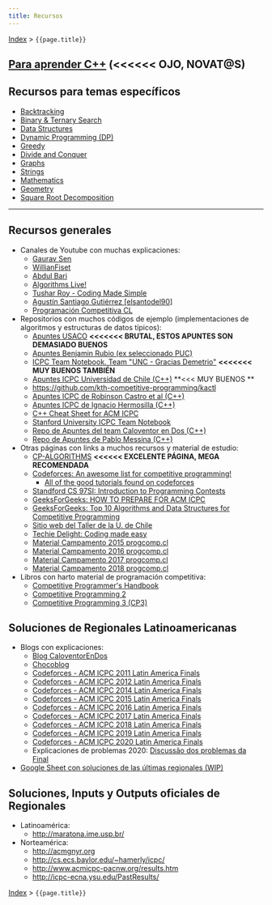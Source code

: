 ```yaml
---
title: Recursos
---
```

[Index](../index) > ```{{page.title}}```

## [Para aprender C++](cpp) (\<\<\<\<\<\< OJO, NOVAT@S)

## Recursos para temas específicos

- [Backtracking](backtracking)
- [Binary & Ternary Search](search)
- [Data Structures](data_structures)
- [Dynamic Programming (DP)](dp)
- [Greedy](greedy)
- [Divide and Conquer](divconq)
- [Graphs](graphs)
- [Strings](strings)
- [Mathematics](math)
- [Geometry](geometry)
- [Square Root Decomposition](sqrtdecomp)

---

## Recursos generales

- Canales de Youtube con muchas explicaciones:
  - [Gaurav Sen](https://www.youtube.com/channel/UCRPMAqdtSgd0Ipeef7iFsKw)
  - [WillianFiset](https://www.youtube.com/channel/UCD8yeTczadqdARzQUp29PJw)
  - [Abdul Bari](https://www.youtube.com/channel/UCZCFT11CWBi3MHNlGf019nw)
  - [Algorithms Live!](https://www.youtube.com/channel/UCBLr7ISa_YDy5qeATupf26w/)
  - [Tushar Roy - Coding Made Simple](https://www.youtube.com/channel/UCZLJf_R2sWyUtXSKiKlyvAw)
  - [Agustín Santiago Gutiérrez [elsantodel90]](https://www.youtube.com/channel/UCqF1Y3wsJc-JhE9EusFyCHA)
  - [Programación Competitiva CL](https://www.youtube.com/channel/UCmVg7YyMS8H-65WCmkVHB9g/feed)
- Repositorios con muchos códigos de ejemplo (implementaciones de algoritmos y estructuras de datos típicos):
  - [Apuntes USACO](https://github.com/bqi343/USACO) **\<\<\<\<\<\<\< BRUTAL, ESTOS APUNTES SON DEMASIADO BUENOS**
  - [Apuntes Benjamin Rubio (ex seleccionado PUC)](https://github.com/BenjaminRubio/CompetitiveProgramming)
  - [ICPC Team Notebook. Team "UNC - Gracias Demetrio"](https://github.com/mhunicken/icpc-team-notebook-el-vasito/tree/master) **\<\<\<\<\<\<\< MUY BUENOS TAMBIÉN**
  - [Apuntes ICPC Universidad de Chile (C++)](https://docs.google.com/document/d/1rcex_saP4tExbbU62qGUjR3eenxOh-50i9Y45WtHkc4/edit) **\<\<\< MUY BUENOS **
  - <https://github.com/kth-competitive-programming/kactl>
  - [Apuntes ICPC de Robinson Castro et al (C++)](https://docs.google.com/document/d/1pan53PU9_PIrPPVyNrbfXIAU-B6YnIaSBcB9lP9j0jE/edit)
  - [Apuntes ICPC de Ignacio Hermosilla (C++)](https://github.com/ignaciohermosillacornejo/apuntes_icpc)
  - [C++ Cheat Sheet for ACM ICPC](https://github.com/ntuorangejuice/cheat-sheet)
  - [Stanford University ICPC Team Notebook](https://cs.stanford.edu/group/acm/SLPC/notebook.pdf)    
  - [Repo de Apuntes del team Caloventor en Dos (C++)](https://github.com/mvpossum/eldiego)
  - [Repo de Apuntes de Pablo Messina (C++)](https://github.com/PabloMessina/Competitive-Programming-Material)
- Otras páginas con links a muchos recursos y material de estudio:
  - [CP-ALGORITHMS](https://cp-algorithms.com/) **\<\<\<\<\<\< EXCELENTE PÁGINA, MEGA RECOMENDADA**
  - [Codeforces: An awesome list for competitive programming!](https://codeforces.com/blog/entry/23054)
    - [All of the good tutorials found on codeforces](https://codeforces.com/blog/entry/57282)
  - [Standford CS 97SI: Introduction to Programming Contests](http://web.stanford.edu/class/cs97si/)
  - [GeeksForGeeks: HOW TO PREPARE FOR ACM ICPC](https://www.geeksforgeeks.org/how-to-prepare-for-acm-icpc/)
  - [GeeksForGeeks: Top 10 Algorithms and Data Structures for Competitive Programming](https://www.geeksforgeeks.org/top-algorithms-and-data-structures-for-competitive-programming/)
  - [Sitio web del Taller de la U. de Chile](http://progcomp.cl/taller)
  - [Techie Delight: Coding made easy](http://www.techiedelight.com/)
  - [Material Campamento 2015 progcomp.cl](http://campamento2015.progcomp.cl/material)
  - [Material Campamento 2016 progcomp.cl](http://campamento2016.progcomp.cl/material)
  - [Material Campamento 2017 progcomp.cl](http://campamento2017.progcomp.cl/material)
  - [Material Campamento 2018 progcomp.cl](http://campamento2018.progcomp.cl/material)
- Libros con harto material de programación competitiva:
  - [Competitive Programmer's Handbook](https://www.cses.fi/book.pdf)
  - [Competitive Programming 2](https://www.scribd.com/doc/155208844/Competitive-Programming-2)
  - [Competitive Programming 3 (CP3)](https://cpbook.net/)

## Soluciones de Regionales Latinoamericanas

- Blogs con explicaciones:
  - [Blog CaloventorEnDos](http://caloventorendos.blogspot.cl)
  - [Chocoblog](https://chococontest.wordpress.com/)
  - [Codeforces - ACM ICPC 2011 Latin America Finals](https://codeforces.com/blog/entry/3452)
  - [Codeforces - ACM ICPC 2012 Latin America Finals](https://codeforces.com/blog/entry/5809)
  - [Codeforces - ACM ICPC 2014 Latin America Finals](https://codeforces.com/blog/entry/14650)
  - [Codeforces - ACM ICPC 2015 Latin America Finals](https://codeforces.com/blog/entry/21576)
  - [Codeforces - ACM ICPC 2016 Latin America Finals](https://codeforces.com/blog/entry/48366)
  - [Codeforces - ACM ICPC 2017 Latin America Finals](https://codeforces.com/blog/entry/55700)
  - [Codeforces - ACM ICPC 2018 Latin America Finals](https://codeforces.com/blog/entry/63157)
  - [Codeforces - ACM ICPC 2019 Latin America Finals](https://codeforces.com/blog/entry/71296)
  - [Codeforces - ACM ICPC 2020 Latin America Finals](https://codeforces.com/blog/entry/92792)
  - Explicaciones de problemas 2020: [Discussão dos problemas da Final](https://youtu.be/rc0YWBqmr-E)
- [Google Sheet con soluciones de las últimas regionales (WIP)](https://docs.google.com/spreadsheets/d/1F8aBV83xKPVFfq_A0EKhCa8qbjf0gKKg8puQF-rbonQ/)

## Soluciones, Inputs y Outputs oficiales de Regionales

- Latinoamérica:
  - <http://maratona.ime.usp.br/>
- Norteamérica:
  - <http://acmgnyr.org>
  - <http://cs.ecs.baylor.edu/~hamerly/icpc/>
  - <http://www.acmicpc-pacnw.org/results.htm>
  - <http://icpc-ecna.ysu.edu/PastResults/>

[Index](../index) > ```{{page.title}}```
